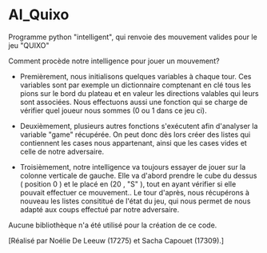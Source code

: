 # AI_Quixo
Programme python "intelligent", qui renvoie des mouvement valides pour le jeu "QUIXO" 

Comment procède notre intelligence pour jouer un mouvement?

*  Premièrement, nous initialisons quelques variables à chaque tour. Ces variables sont par exemple un dictionnaire comptenant en clé tous les pions sur le bord du plateau et en valeur les directions valables qui leurs sont associées. Nous effectuons aussi une fonction qui se charge de vérifier quel joueur nous sommes (0 ou 1 dans ce jeu ci).

*  Deuxièmement, plusieurs autres fonctions s'exécutent afin d'analyser la variable "game" récupérée. On peut donc dès lors créer des listes qui contiennent les cases nous appartenant, ainsi que les cases vides et celle de notre adversaire.

*  Troisièmement, notre intelligence va toujours essayer de jouer sur la colonne verticale de gauche. Elle va d'abord prendre le cube du dessus ( position 0 ) et le placé en (20 , "S" ), tout en ayant vérifier si elle pouvait effectuer ce mouvement.. Le tour d'après, 	nous récupérons à nouveau les listes consititué  de l'état du jeu, qui nous permet de nous adapté aux coups effectué par notre adversaire. 


Aucune bibliothèque n'a été utilisé pour la création de ce code.



[Réalisé par Noélie De Leeuw (17275) et Sacha Capouet (17309).]
